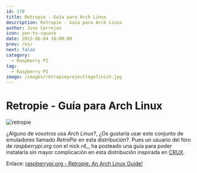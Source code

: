 ```yaml
---
id: 178
title: Retropie - Guía para Arch Linux
description: Retropie - Guía para Arch Linux
author: Jose Cerrejon
icon: pen-to-square
date: 2013-06-04 10:00:00
prev: /es/
next: false
category:
  - Raspberry PI
tag:
  - Raspberry PI
image: /images/retropieprojectlogofinish.jpg
---
```


# Retropie - Guía para Arch Linux

![retropie](/images/retropieprojectlogofinish.jpg)

¿Alguno de vosotros usa *Arch Linux*?, ¿Os gustaría usar este conjunto de emuladores llamado *RetroPie* en esta distribución?. Pues un usuario del foro de *raspberrypi.org* con el nick *r4_*, ha posteado una guía para poder instalarla sin mayor complicación en esta distribución inspirada en [CRUX](https://es.wikipedia.org/wiki/CRUX).

Enlace: [raspberrypi.org - Retropie: An Arch Linux Guide!](http://www.raspberrypi.org/phpBB3/viewtopic.php?f=78&t=46013) 